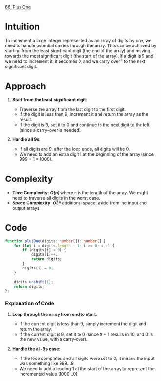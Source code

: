 [66. Plus One](https://leetcode.com/problems/plus-one/)

# Intuition
To increment a large integer represented as an array of digits by one, we need to handle potential carries through the array. This can be achieved by starting from the least significant digit (the end of the array) and moving towards the most significant digit (the start of the array). If a digit is 9 and we need to increment it, it becomes 0, and we carry over 1 to the next significant digit.

# Approach

1. **Start from the least significant digit**:
   - Traverse the array from the last digit to the first digit.
   - If the digit is less than 9, increment it and return the array as the result.
   - If the digit is 9, set it to 0 and continue to the next digit to the left (since a carry-over is needed).

2. **Handle all 9s**:
   - If all digits are 9, after the loop ends, all digits will be 0.
   - We need to add an extra digit 1 at the beginning of the array (since 999 + 1 = 1000).

# Complexity

- **Time Complexity**: ***O(n)*** where `n` is the length of the array. We might need to traverse all digits in the worst case.
- **Space Complexity**: ***O(1)*** additional space, aside from the input and output arrays.

# Code

```typescript
function plusOne(digits: number[]): number[] {
    for (let i = digits.length - 1; i >= 0; i--) {
        if (digits[i] < 9) {
            digits[i]++;
            return digits;
        }
        digits[i] = 0;
    }
    
    digits.unshift(1);
    return digits;
};
```

### Explanation of Code

1. **Loop through the array from end to start**:
   - If the current digit is less than 9, simply increment the digit and return the array.
   - If the current digit is 9, set it to 0 (since 9 + 1 results in 10, and 0 is the new value, with a carry-over).

2. **Handle the all-9s case**:
   - If the loop completes and all digits were set to 0, it means the input was something like 999...9.
   - We need to add a leading 1 at the start of the array to represent the incremented value (1000...0).
